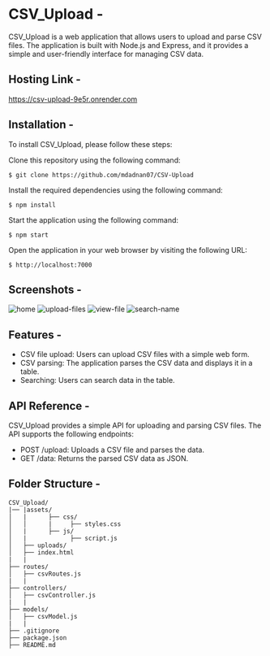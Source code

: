 # CSV_Upload -
CSV_Upload is a web application that allows users to upload and parse CSV files. The application is built with Node.js and Express, and it provides a simple and user-friendly interface for managing CSV data.

## Hosting Link -
https://csv-upload-9e5r.onrender.com

## Installation -
To install CSV_Upload, please follow these steps:

Clone this repository using the following command:
```
$ git clone https://github.com/mdadnan07/CSV-Upload
```
Install the required dependencies using the following command:
```
$ npm install 
```
Start the application using the following command:
```
$ npm start 
```
Open the application in your web browser by visiting the following URL:
```
$ http://localhost:7000 
```

## Screenshots -
![home](https://user-images.githubusercontent.com/131695481/236691491-c3707299-447d-4392-97aa-1cf4e9cca94a.PNG)
![upload-files](https://user-images.githubusercontent.com/131695481/236691514-245d5f58-38d4-4835-8eee-31edd31bf65d.PNG)
![view-file](https://user-images.githubusercontent.com/131695481/236691532-228dad28-0809-4ba9-a9b0-f4d4cce8b0c9.PNG)
![search-name](https://user-images.githubusercontent.com/131695481/236691542-ddd67502-8f19-40b4-9803-f0db902b524a.PNG)


## Features -
* CSV file upload: Users can upload CSV files with a simple web form.
* CSV parsing: The application parses the CSV data and displays it in a table.
* Searching: Users can search data in the table.

## API Reference -
CSV_Upload provides a simple API for uploading and parsing CSV files. The API supports the following endpoints:

* POST /upload: Uploads a CSV file and parses the data.
* GET /data: Returns the parsed CSV data as JSON.

## Folder Structure -
```
CSV_Upload/
|── |assets/
│   |      ├── css/
│   │      |     ├── styles.css
│   |      ├── js/
│   |            ├── script.js
│   ├── uploads/
│   ├── index.html
|   |
├── routes/
│   ├── csvRoutes.js
|   |
├── controllers/
│   ├── csvController.js
|   |
├── models/
│   ├── csvModel.js
|   |
├── .gitignore
├── package.json
├── README.md

```

